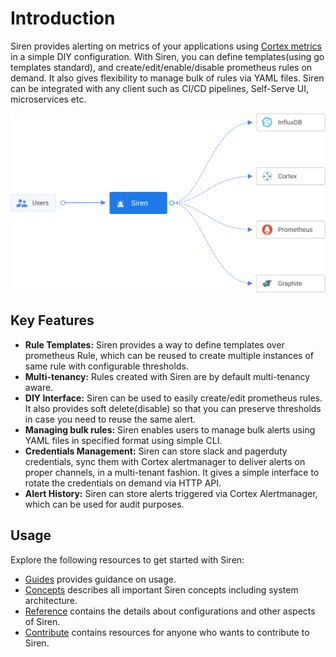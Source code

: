 # Introduction
Siren provides alerting on metrics of your applications using [Cortex metrics](https://cortexmetrics.io/) in a simple
DIY configuration. With Siren, you can define templates(using go templates standard), and create/edit/enable/disable
prometheus rules on demand. It also gives flexibility to manage bulk of rules via YAML files. Siren can be integrated
with any client such as CI/CD pipelines, Self-Serve UI, microservices etc.

<p align="center"><img src="./assets/overview.svg" /></p>

## Key Features

- **Rule Templates:** Siren provides a way to define templates over prometheus Rule, which can be reused to create
  multiple instances of same rule with configurable thresholds.
- **Multi-tenancy:** Rules created with Siren are by default multi-tenancy aware.
- **DIY Interface:** Siren can be used to easily create/edit prometheus rules. It also provides soft delete(disable)
  so that you can preserve thresholds in case you need to reuse the same alert.
- **Managing bulk rules:** Siren enables users to manage bulk alerts using YAML files in specified format using simple
  CLI.
- **Credentials Management:** Siren can store slack and pagerduty credentials, sync them with Cortex alertmanager to
  deliver alerts on proper channels, in a multi-tenant fashion. It gives a simple interface to rotate the credentials on
  demand via HTTP API.
- **Alert History:** Siren can store alerts triggered via Cortex Alertmanager, which can be used for audit purposes.


## Usage

Explore the following resources to get started with Siren:

* [Guides](docs/guides/overview.md) provides guidance on usage.
* [Concepts](docs/concepts/overview.md) describes all important Siren concepts including system architecture.
* [Reference](docs/reference) contains the details about configurations and other aspects of Siren.
* [Contribute](docs/contribute/contribution.md) contains resources for anyone who wants to contribute to Siren.
